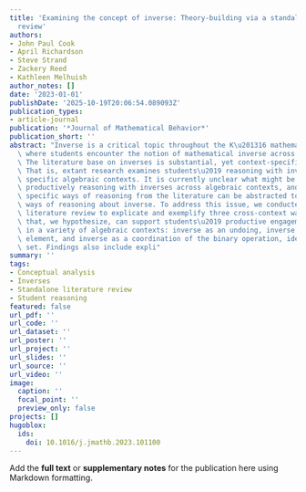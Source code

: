 ```yaml
---
title: 'Examining the concept of inverse: Theory-building via a standalone literature
  review'
authors:
- John Paul Cook
- April Richardson
- Steve Strand
- Zackery Reed
- Kathleen Melhuish
author_notes: []
date: '2023-01-01'
publishDate: '2025-10-19T20:06:54.089093Z'
publication_types:
- article-journal
publication: '*Journal of Mathematical Behavior*'
publication_short: ''
abstract: "Inverse is a critical topic throughout the K\u201316 mathematics curriculum\
  \ where students encounter the notion of mathematical inverse across many contexts.\
  \ The literature base on inverses is substantial, yet context-specific and compartmentalized.\
  \ That is, extant research examines students\u2019 reasoning with inverses within\
  \ specific algebraic contexts. It is currently unclear what might be involved in\
  \ productively reasoning with inverses across algebraic contexts, and whether the\
  \ specific ways of reasoning from the literature can be abstracted to more general\
  \ ways of reasoning about inverse. To address this issue, we conducted a standalone\
  \ literature review to explicate and exemplify three cross-context ways of reasoning\
  \ that, we hypothesize, can support students\u2019 productive engagement with inverses\
  \ in a variety of algebraic contexts: inverse as an undoing, inverse as a manipulated\
  \ element, and inverse as a coordination of the binary operation, identity, and\
  \ set. Findings also include expli"
summary: ''
tags:
- Conceptual analysis
- Inverses
- Standalone literature review
- Student reasoning
featured: false
url_pdf: ''
url_code: ''
url_dataset: ''
url_poster: ''
url_project: ''
url_slides: ''
url_source: ''
url_video: ''
image:
  caption: ''
  focal_point: ''
  preview_only: false
projects: []
hugoblox:
  ids:
    doi: 10.1016/j.jmathb.2023.101100
---
```


Add the **full text** or **supplementary notes** for the publication here using Markdown formatting.
